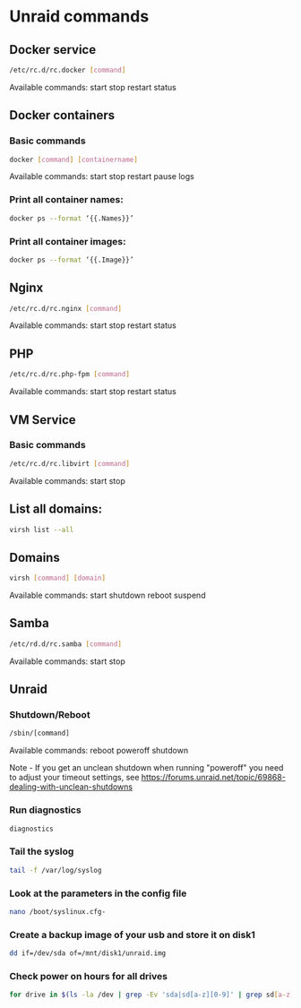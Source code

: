 # Unraid commands
## Docker service

```sh
/etc/rc.d/rc.docker [command]
```
Available commands: start stop restart status

## Docker containers

### Basic commands

```sh
docker [command] [containername]
```
Available commands: start stop restart pause logs

### Print all container names:

```sh
docker ps --format ‘{{.Names}}’
```
### Print all container images:

```sh
docker ps --format ‘{{.Image}}’
```
## Nginx

```sh
/etc/rc.d/rc.nginx [command]
```
Available commands: start stop restart status

## PHP

```sh
/etc/rc.d/rc.php-fpm [command]
```
Available commands: start stop restart status

## VM Service

### Basic commands

```sh
/etc/rc.d/rc.libvirt [command]
```
Available commands: start stop

## List all domains:

```sh
virsh list --all
```
## Domains

```sh
virsh [command] [domain]
```
Available commands: start shutdown reboot suspend

## Samba

```sh
/etc/rd.d/rc.samba [command]
```
Available commands: start stop

## Unraid

### Shutdown/Reboot

```sh
/sbin/[command]
```
Available commands: reboot poweroff shutdown

Note - If you get an unclean shutdown when running "poweroff" you need to adjust your timeout settings, see https://forums.unraid.net/topic/69868-dealing-with-unclean-shutdowns

### Run diagnostics

```sh
diagnostics
```
### Tail the syslog

```sh
tail -f /var/log/syslog
```
### Look at the parameters in the config file

```sh
nano /boot/syslinux.cfg-
```
### Create a backup image of your usb and store it on disk1

```sh
dd if=/dev/sda of=/mnt/disk1/unraid.img
```
### Check power on hours for all drives

```sh
for drive in $(ls -la /dev | grep -Ev 'sda|sd[a-z][0-9]' | grep sd[a-z] | awk '{print $10}'); do hours=$(smartctl --all /dev/${drive} | grep Power_On_Hours | awk '{print $10}'); echo "Power on Hours for ${drive}: ${hours}"; echo ''; done
```
